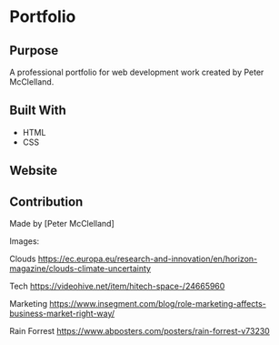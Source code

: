 # Portfolio

## Purpose
A professional portfolio for web development work created by Peter McClelland.

## Built With
* HTML
* CSS

## Website


## Contribution
Made by [Peter McClelland]

Images:

Clouds
https://ec.europa.eu/research-and-innovation/en/horizon-magazine/clouds-climate-uncertainty

Tech
https://videohive.net/item/hitech-space-/24665960

Marketing
https://www.insegment.com/blog/role-marketing-affects-business-market-right-way/

Rain Forrest
https://www.abposters.com/posters/rain-forrest-v73230